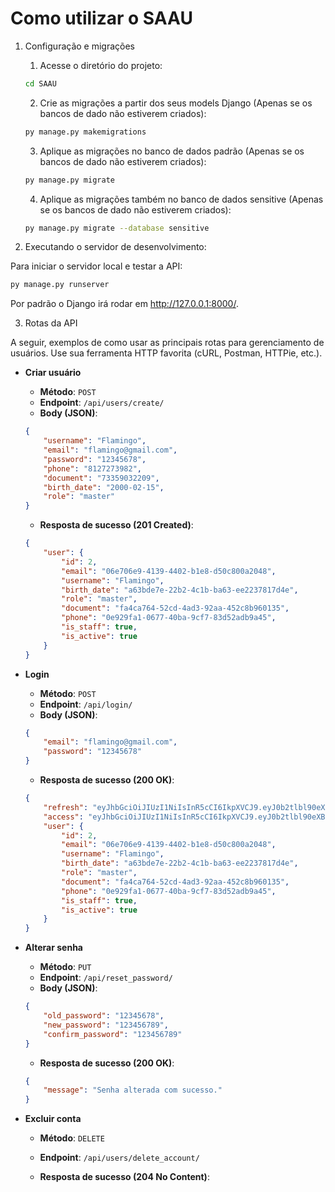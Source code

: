 # Como utilizar o SAAU

1. Configuração e migrações

    1. Acesse o diretório do projeto:
    ```bash
    cd SAAU
    ```

    2. Crie as migrações a partir dos seus models Django (Apenas se os bancos de dado não estiverem criados):
    ```bash
    py manage.py makemigrations
    ```

    3. Aplique as migrações no banco de dados padrão (Apenas se os bancos de dado não estiverem criados):
    ```bash 
    py manage.py migrate
    ```

    4. Aplique as migrações também no banco de dados sensitive (Apenas se os bancos de dado não estiverem criados):
    ```bash 
    py manage.py migrate --database sensitive
    ```

2. Executando o servidor de desenvolvimento:

Para iniciar o servidor local e testar a API:
```bash
py manage.py runserver
```
Por padrão o Django irá rodar em http://127.0.0.1:8000/.

3. Rotas da API

A seguir, exemplos de como usar as principais rotas para gerenciamento de usuários. Use sua ferramenta HTTP favorita (cURL, Postman, HTTPie, etc.).

- **Criar usuário**

    - **Método**: `POST`
    - **Endpoint**: `/api/users/create/`
    - **Body (JSON)**:
    ```json
    {
        "username": "Flamingo",
        "email": "flamingo@gmail.com",
        "password": "12345678",
        "phone": "8127273982",
        "document": "73359032209",
        "birth_date": "2000-02-15",
        "role": "master"
    }
    ```
    
    - **Resposta de sucesso (201 Created)**:
    ```json
    {
        "user": {
            "id": 2,
            "email": "06e706e9-4139-4402-b1e8-d50c800a2048",
            "username": "Flamingo",
            "birth_date": "a63bde7e-22b2-4c1b-ba63-ee2237817d4e",
            "role": "master",
            "document": "fa4ca764-52cd-4ad3-92aa-452c8b960135",
            "phone": "0e929fa1-0677-40ba-9cf7-83d52adb9a45",
            "is_staff": true,
            "is_active": true
        }
    }
    ```

- **Login**

    - **Método**: `POST`
    - **Endpoint**: `/api/login/`
    - **Body (JSON)**:
    ```json
    {
        "email": "flamingo@gmail.com",
        "password": "12345678"
    }
    ```
    
    - **Resposta de sucesso (200 OK)**:
    ```json
    {
        "refresh": "eyJhbGciOiJIUzI1NiIsInR5cCI6IkpXVCJ9.eyJ0b2tlbl90eXBlIjoicmVmcmVzaCIsImV4cCI6MTc0NjkyNTgyMCwiaWF0IjoxNzQ2ODM5NDIwLCJqdGkiOiI3MDYxM2Y3N2NhMGQ0MjllYjZiZDM0ZDU4Yjg5ZDNiNyIsInVzZXJfaWQiOjJ9.JZenqpUi6GLQNq2XyzmYzSpCKzT5BigW-X5LdCUBINE",
        "access": "eyJhbGciOiJIUzI1NiIsInR5cCI6IkpXVCJ9.eyJ0b2tlbl90eXBlIjoiYWNjZXNzIiwiZXhwIjoxNzQ2ODM5NzIwLCJpYXQiOjE3NDY4Mzk0MjAsImp0aSI6IjQ4N2EzMmYxOGMxNDRhYjdiN2E3NjY4M2JmMzAyY2E4IiwidXNlcl9pZCI6Mn0.q2NlQpcNMZb3zSBpVYWyDdcIw6ILq3ki9KLzl5RZxj4",
        "user": {
            "id": 2,
            "email": "06e706e9-4139-4402-b1e8-d50c800a2048",
            "username": "Flamingo",
            "birth_date": "a63bde7e-22b2-4c1b-ba63-ee2237817d4e",
            "role": "master",
            "document": "fa4ca764-52cd-4ad3-92aa-452c8b960135",
            "phone": "0e929fa1-0677-40ba-9cf7-83d52adb9a45",
            "is_staff": true,
            "is_active": true
        }
    }
    ```

- **Alterar senha**

    - **Método**: `PUT`
    - **Endpoint**: `/api/reset_password/`
    - **Body (JSON)**:
    ```json
    {
        "old_password": "12345678",
        "new_password": "123456789",
        "confirm_password": "123456789"
    }
    ```
    
    - **Resposta de sucesso (200 OK)**:
    ```json
    {
        "message": "Senha alterada com sucesso."
    }
    ```

- **Excluir conta**

    - **Método**: `DELETE`
    - **Endpoint**: `/api/users/delete_account/`

    - **Resposta de sucesso (204 No Content)**:
    ```json
    
    ```

